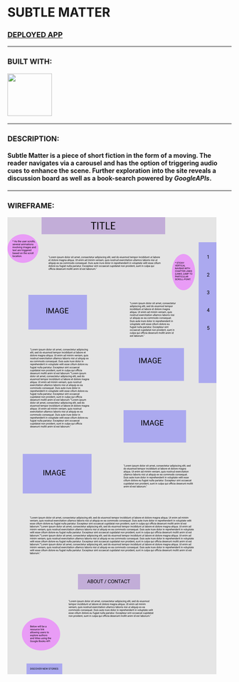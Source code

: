 # SUBTLE MATTER

### [DEPLOYED APP](https://subtl-matter.herokuapp.com)
-----

### BUILT WITH:
<img src="https://ubisafe.org/images/svg-logo-reactjs-2.png" width="100" height="95">

---

### DESCRIPTION:

#### Subtle Matter is a piece of short fiction in the form of a moving. The reader navigates via a carousel and has the option of triggering audio cues to enhance the scene. Further exploration into the site reveals a discussion board as well as a book-search powered by <i>GoogleAPIs</i>.
------
### WIREFRAME:

<img src="./PROJECT_4.png">
